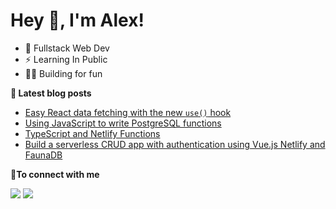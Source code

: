 # Hey 👋, I'm Alex!

- 💬 Fullstack Web Dev
- ⚡ Learning In Public 
- 👨‍💻 Building for fun

<b>📕 Latest blog posts</b>

<!-- BLOG-POST-LIST:START -->
- [Easy React data fetching with the new `use()` hook](https://dev.to/chiubaca/easy-react-data-fetching-with-use-16jg)
- [Using JavaScript to write PostgreSQL functions](https://bit.ly/2JPzHha)
- [TypeScript and Netlify Functions](https://dev.to/chiubaca/typescript-and-netlify-functions-37b8)
- [Build a serverless CRUD app with authentication using Vue.js Netlify and FaunaDB](https://dev.to/chiubaca/build-a-serverless-crud-app-using-vue-js-netlify-and-faunadb-5dno)
<!-- BLOG-POST-LIST:END -->

<b> 🤝To connect with me</b>
<p align = "center">

[<img src="https://img.shields.io/badge/twitter-%231DA1F2.svg?&style=for-the-badge&logo=twitter&logoColor=white&color=black" />](https://twitter.com/chiubaca) 
[<img src="https://img.shields.io/badge/dev.to-%2312100E.svg?&style=for-the-badge&logo=dev&logoColor=white&color=black" />](https://dev.to/chiubaca)

</p>
